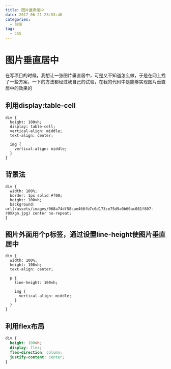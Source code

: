 ```yaml
---
title: 图片垂直居中
date: 2017-06-21 23:53:40
categories: 
  - 前端  
tag: 
  - CSS
---
```


# 图片垂直居中

在写项目的时候，我想让一张图片垂直居中，可是又不知道怎么做，于是在网上找了一些方案，一下的方法都经过我自己的试验，在我的代码中是能够实现图片垂直居中的效果的

<!-- more -->

## 利用display:table-cell

```less
div {
  height: 100vh;
  display: table-cell;
  vertical-align: middle;
  text-align: center;

  img {
    vertical-align: middle;
  }
}
```

## 背景法

```less
div {
  width: 100%;
  border: 1px solid #f00;
  height: 100vh;
  background: url(/assets/images/068a74df58cae466fb7c6d173ce75d9a0b60ac081f807-r0XXgn.jpg) center no-repeat;
}
```

## 图片外面用个p标签，通过设置line-height使图片垂直居中

```less
div {
  width: 100%;
  height: 100vh;
  text-align: center;

  p {
    line-height: 100vh;

    img {
      vertical-align: middle;
    }
  }
}
```

## 利用flex布局

```css
div {
  height: 100vh;
  display: flex;
  flex-direction: column;
  justify-content: center;
}
```
